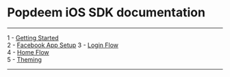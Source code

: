 # Popdeem iOS SDK documentation

---

1 - [Getting Started](https://github.com/Popdeem/Popdeem-SDK-iOS/tree/master/Docs/getting_started.md "Getting Started")  
2 - [Facebook App Setup](https://github.com/Popdeem/Popdeem-SDK-iOS/tree/master/Docs/facebook_app_setup.md "Facebook App Setup") 
3 - [Login Flow](https://github.com/Popdeem/Popdeem-SDK-iOS/blob/master/Docs/login_flow.md "Login Flow")    
4 - [Home Flow](https://github.com/Popdeem/Popdeem-SDK-iOS/blob/master/Docs/home_flow.md "Home Flow")  
5 - [Theming](https://github.com/Popdeem/Popdeem-SDK-iOS/blob/master/Docs/theme.md "Theming")  

---
